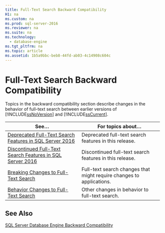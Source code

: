 ```yaml
---
title: Full-Text Search Backward Compatibility
H1: na
ms.custom: na
ms.prod: sql-server-2016
ms.reviewer: na
ms.suite: na
ms.technology: 
  - database-engine
ms.tgt_pltfrm: na
ms.topic: article
ms.assetid: 1b5a9bbc-beb8-44fd-ab03-4c14908c604c
---
```

# Full-Text Search Backward Compatibility
  Topics in the backward compatibility section describe changes in the behavior of full\-text search between earlier versions of [!INCLUDE[ssNoVersion](../../Token/Other/ssNoVersion_md.md)] and [!INCLUDE[ssCurrent](../../Token/Other/ssCurrent_md.md)].  
  
|See…|For topics about…|  
|----------|-----------------------|  
|[Deprecated Full-Text Search Features in SQL Server 2016](../../Topics/TopicNameNotContainA/Deprecated-Full-Text-Search-Features-in-SQL-Server-2016.md)|Deprecated full\-text search features in this release.|  
|[Discontinued Full-Text Search Features in SQL Server 2016](../../Topics/TopicNameNotContainA/Discontinued-Full-Text-Search-Features-in-SQL-Server-2016.md)|Discontinued full\-text search features in this release.|  
|[Breaking Changes to Full-Text Search](../../Topics/TopicNameNotContainA/Breaking-Changes-to-Full-Text-Search.md)|Full\-text search changes that might require changes to applications.|  
|[Behavior Changes to Full-Text Search](../../Topics/TopicNameNotContainA/Behavior-Changes-to-Full-Text-Search.md)|Other changes in behavior to full\-text search.|  
  
## See Also  
 [SQL Server Database Engine Backward Compatibility](../../Topics/TopicNameNotContainA/SQL-Server-Database-Engine-Backward-Compatibility.md)  
  
  